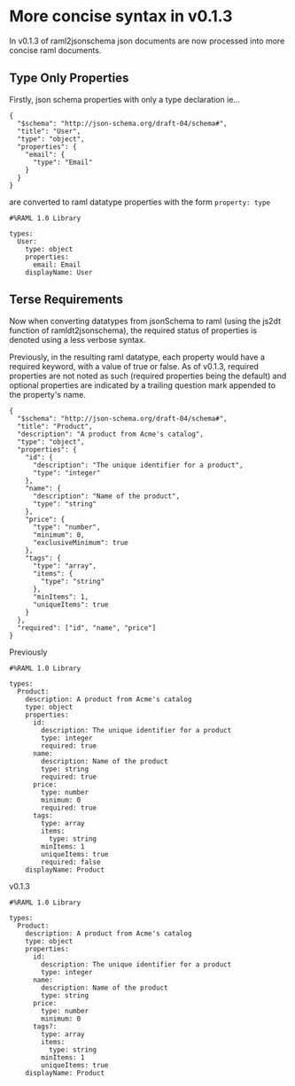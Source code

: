 # More concise syntax in v0.1.3
In v0.1.3 of raml2jsonschema json documents are now processed into more concise raml documents.

## Type Only Properties
Firstly, json schema properties with only a type declaration ie...
```
{
  "$schema": "http://json-schema.org/draft-04/schema#",
  "title": "User",
  "type": "object",
  "properties": {
    "email": {
      "type": "Email"
    }
  }
}
```
are converted to raml datatype properties with the form `property: type`
```
#%RAML 1.0 Library

types:
  User:
    type: object
    properties:
      email: Email
    displayName: User
```


## Terse Requirements
Now when converting datatypes from jsonSchema to raml (using the js2dt function of ramldt2jsonschema), the required status of properties is denoted using a less verbose syntax.

Previously, in the resulting raml datatype, each property would have a required keyword, with a value of true or false.
As of v0.1.3, required properties are not noted as such (required properties being the default) and optional properties are indicated by a trailing question mark appended to the property's name.

```
{
  "$schema": "http://json-schema.org/draft-04/schema#",
  "title": "Product",
  "description": "A product from Acme's catalog",
  "type": "object",
  "properties": {
    "id": {
      "description": "The unique identifier for a product",
      "type": "integer"
    },
    "name": {
      "description": "Name of the product",
      "type": "string"
    },
    "price": {
      "type": "number",
      "minimum": 0,
      "exclusiveMinimum": true
    },
    "tags": {
      "type": "array",
      "items": {
        "type": "string"
      },
      "minItems": 1,
      "uniqueItems": true
    }
  },
  "required": ["id", "name", "price"]
}
```

Previously

```
#%RAML 1.0 Library

types:
  Product:
    description: A product from Acme's catalog
    type: object
    properties:
      id:
        description: The unique identifier for a product
        type: integer
        required: true
      name:
        description: Name of the product
        type: string
        required: true
      price:
        type: number
        minimum: 0
        required: true
      tags:
        type: array
        items:
          type: string
        minItems: 1
        uniqueItems: true
        required: false
    displayName: Product
```

v0.1.3

```
#%RAML 1.0 Library

types:
  Product:
    description: A product from Acme's catalog
    type: object
    properties:
      id:
        description: The unique identifier for a product
        type: integer
      name:
        description: Name of the product
        type: string
      price:
        type: number
        minimum: 0
      tags?:
        type: array
        items:
          type: string
        minItems: 1
        uniqueItems: true
    displayName: Product
```

